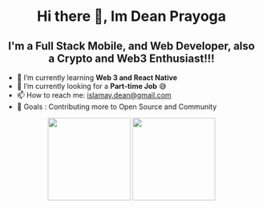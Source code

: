 
<!--
**islamay/islamay** is a ✨ _special_ ✨ repository because its `README.md` (this file) appears on your GitHub profile.

Here are some ideas to get you started:



- 🤔 I’m looking for help with ...
- 💬 Ask me about ...

- 😄 Pronouns: ...
- ⚡ Fun fact: ...
-->

<h1 align="center">Hi there 👋, Im Dean Prayoga</h1>

<h2 align="center">I'm a Full Stack Mobile, and Web Developer, also a Crypto and Web3 Enthusiast!!!</h2>

- 🌱 I’m currently learning **Web 3 and React Native**
- 👯 I’m currently looking for a **Part-time Job** 😅
- 📫 How to reach me: islamay.dean@gmail.com
- 📌 Goals : Contributing more to Open Source and Community

<p align="center">
  <img height="165" src="https://github-readme-stats.vercel.app/api/top-langs/?username=islamay&layout=compact&hide=html,css,scss&theme=radical" />
  <img height="165" src="https://github-readme-stats.vercel.app/api?username=islamay&show_icons=true&theme=radical" />
</p>

 
